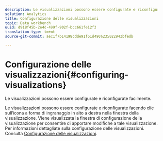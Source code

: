 ```yaml
---
description: Le visualizzazioni possono essere configurate e riconfigurate facilmente.
solution: Analytics
title: Configurazione delle visualizzazioni
topic: Data workbench
uuid: d918f45b-2e4d-499f-902f-bcc661fe12f3
translation-type: tm+mt
source-git-commit: aec1f7b14198cdde91f61d490a235022943bfedb

---
```



# Configurazione delle visualizzazioni{#configuring-visualizations}

Le visualizzazioni possono essere configurate e riconfigurate facilmente.

Le visualizzazioni possono essere configurate e riconfigurate facendo clic sull’icona a forma di ingranaggio in alto a destra nella finestra della visualizzazione. Viene visualizzata la finestra di configurazione della visualizzazione per consentire di apportare modifiche a tale visualizzazione. Per informazioni dettagliate sulla configurazione delle visualizzazioni. Consulta [Configurazione delle visualizzazioni](../../../../home/c-adobe-data-workbench-dashboard/c-visualizations/c-configuring-visualizations.md#concept-edc3c7270ffe429c9aab8ceca429b570).
